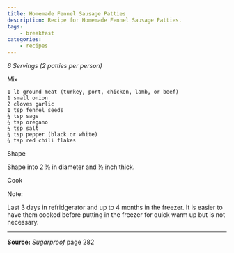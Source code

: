 ```yaml
---
title: Homemade Fennel Sausage Patties
description: Recipe for Homemade Fennel Sausage Patties.
tags:
    - breakfast
categories:
    - recipes
---
```


*6 Servings (2 patties per person)*

Mix

```
1 lb ground meat (turkey, port, chicken, lamb, or beef)
1 small onion
2 cloves garlic
1 tsp fennel seeds
½ tsp sage
½ tsp oregano
½ tsp salt
¼ tsp pepper (black or white)
¼ tsp red chili flakes
```

Shape

Shape into 2 ½ in diameter and ½ inch thick.

Cook

Note:

Last 3 days in refridgerator and up to 4 months in the freezer. It is easier to have them cooked before putting in the freezer for quick warm up but is not necessary.

---

**Source:** _Sugarproof_ page 282